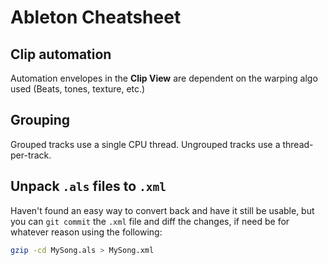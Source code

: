 # Ableton Cheatsheet

## Clip automation

Automation envelopes in the **Clip View** are dependent on the warping algo used (Beats, tones, texture, etc.)

## Grouping

Grouped tracks use a single CPU thread. Ungrouped tracks use a thread-per-track.

## Unpack `.als` files to `.xml`

Haven't found an easy way to convert back and have it still be usable, but you can `git commit` the `.xml` file and diff the changes, if need be for whatever reason using the following:

```sh
gzip -cd MySong.als > MySong.xml
```
